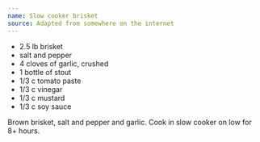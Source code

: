 ```yaml
---
name: Slow cooker brisket
source: Adapted from somewhere on the internet
---
```


* 2.5 lb brisket
* salt and pepper
* 4 cloves of garlic, crushed
* 1 bottle of stout
* 1/3 c tomato paste
* 1/3 c vinegar
* 1/3 c mustard
* 1/3 c soy sauce

Brown brisket, salt and pepper and garlic.  Cook in slow cooker on low for 8+ hours.

